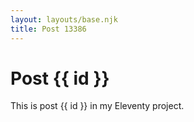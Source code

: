 ```yaml
---
layout: layouts/base.njk
title: Post 13386
---
```


# Post {{ id }}

This is post {{ id }} in my Eleventy project.
